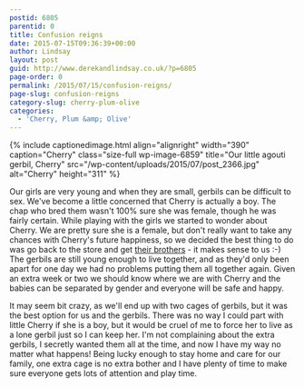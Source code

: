 ```yaml
---
postid: 6805
parentid: 0
title: Confusion reigns
date: 2015-07-15T09:36:39+00:00
author: Lindsay
layout: post
guid: http://www.derekandlindsay.co.uk/?p=6805
page-order: 0
permalink: /2015/07/15/confusion-reigns/
page-slug: confusion-reigns
category-slug: cherry-plum-olive
categories:
  - 'Cherry, Plum &amp; Olive'
---
```

{% include captionedimage.html align="alignright" width="390" caption="Cherry" class="size-full wp-image-6859" title="Our little agouti gerbil, Cherry" src="/wp-content/uploads/2015/07/post_2366.jpg" alt="Cherry" height="311" %} 

Our girls are very young and when they are small, gerbils can be difficult to sex. We've become a little concerned that Cherry is actually a boy. The chap who bred them wasn't 100% sure she was female, though he was fairly certain. While playing with the girls we started to wonder about Cherry. We are pretty sure she is a female, but don't really want to take any chances with Cherry's future happiness, so we decided the best thing to do was go back to the store and get [their brothers](/gerbils/acorn-almond-cashew/) - it makes sense to us :-) The gerbils are still young enough to live together, and as they'd only been apart for one day we had no problems putting them all together again. Given an extra week or two we should know where we are with Cherry and the babies can be separated by gender and everyone will be safe and happy.

It may seem bit crazy, as we'll end up with two cages of gerbils, but it was the best option for us and the gerbils. There was no way I could part with little Cherry if she is a boy, but it would be cruel of me to force her to live as a lone gerbil just so I can keep her. I'm not complaining about the extra gerbils, I secretly wanted them all at the time, and now I have my way no matter what happens! Being lucky enough to stay home and care for our family, one extra cage is no extra bother and I have plenty of time to make sure everyone gets lots of attention and play time.